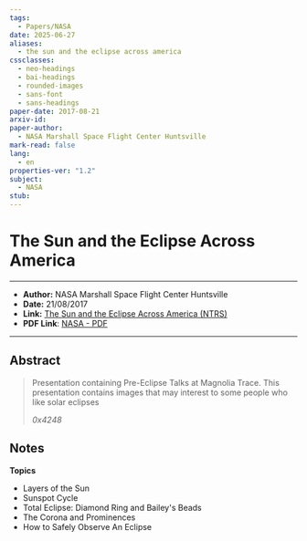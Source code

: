 ```yaml
---
tags:
  - Papers/NASA
date: 2025-06-27
aliases:
  - the sun and the eclipse across america
cssclasses:
  - neo-headings
  - bai-headings
  - rounded-images
  - sans-font
  - sans-headings
paper-date: 2017-08-21
arxiv-id: 
paper-author:
  - NASA Marshall Space Flight Center Huntsville
mark-read: false
lang:
  - en
properties-ver: "1.2"
subject:
  - NASA
stub:
---
```

# The Sun and the Eclipse Across America

***

- **Author:**  NASA Marshall Space Flight Center Huntsville
- **Date:** 21/08/2017
- **Link:** [The Sun and the Eclipse Across America (NTRS)](https://ntrs.nasa.gov/citations/20170007382)
- **PDF Link**: [NASA - PDF](https://ntrs.nasa.gov/api/citations/20170007382/downloads/20170007382.pdf)

***

## Abstract
> Presentation containing Pre-Eclipse Talks at Magnolia Trace. This presentation contains images that may interest to some people who like solar eclipses
> 
> *0x4248*

## Notes
**Topics**
- Layers of the Sun
- Sunspot Cycle
- Total Eclipse: Diamond Ring and Bailey's Beads
- The Corona and Prominences
- How to Safely Observe An Eclipse
